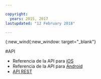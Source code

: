 ```yaml
---

copyright:
  years: 2015, 2017
lastupdated: "12 February 2018"

---
```


{:new_wind{:new_window: target="_blank"}

#API

 - Referencia de la API para [iOS](http://ibm-bluemix-mobile-services.github.io/API-docs/client-SDK/BMSPush/Swift/index.html)
 - Referencia de la API para [Android](https://www.javadoc.io/doc/com.ibm.mobilefirstplatform.clientsdk.android/push/3.6.1)
 - [API REST ](https://imfpush.{DomainName}/imfpush/) 
